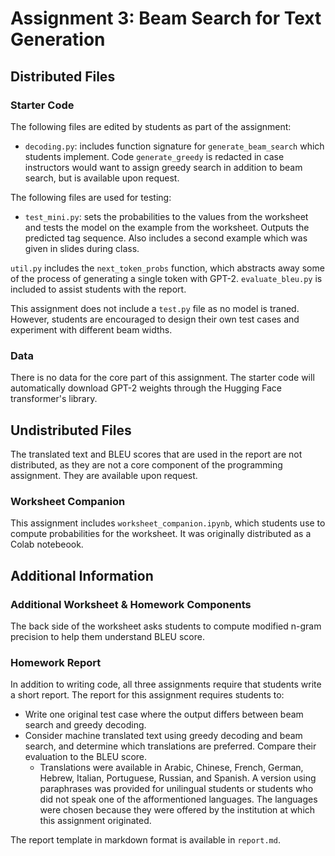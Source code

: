 # Assignment 3: Beam Search for Text Generation

## Distributed Files
### Starter Code
The following files are edited by students as part of the assignment:
* `decoding.py`: includes function signature for `generate_beam_search` which students implement. Code `generate_greedy` is redacted in case instructors would want to assign greedy search in addition to beam search, but is available upon request.

The following files are used for testing:
* `test_mini.py`: sets the probabilities to the values from the worksheet and tests the model on the example from the worksheet. Outputs the predicted tag sequence. Also includes a second example which was given in slides during class.

`util.py` includes the `next_token_probs` function, which abstracts away some of the process of generating a single token with GPT-2. `evaluate_bleu.py` is included to assist students with the report.

This assignment does not include a `test.py` file as no model is traned. However, students are encouraged to design their own test cases and experiment with different beam widths.

### Data
There is no data for the core part of this assignment. The starter code will automatically download GPT-2 weights through the Hugging Face transformer's library.

## Undistributed Files
The translated text and BLEU scores that are used in the report are not distributed, as they are not a core component of the programming assignment. They are available upon request.

### Worksheet Companion
This assignment includes `worksheet_companion.ipynb`, which students use to compute probabilities for the worksheet. It was originally distributed as a Colab notebeook.

## Additional Information
### Additional Worksheet & Homework Components
The back side of the worksheet asks students to compute modified n-gram precision to help them understand BLEU score.

### Homework Report
In addition to writing code, all three assignments require that students write a short report. The report for this assignment requires students to:
* Write one original test case where the output differs between beam search and greedy decoding. 
* Consider machine translated text using greedy decoding and beam search, and determine which translations are preferred. Compare their evaluation to the BLEU score.
  * Translations were available in Arabic, Chinese, French, German, Hebrew, Italian, Portuguese, Russian, and Spanish. A version using paraphrases was provided for unilingual students or students who did not speak one of the afformentioned languages. The languages were chosen because they were offered by the institution at which this assignment originated.

The report template in markdown format is available in `report.md`.
